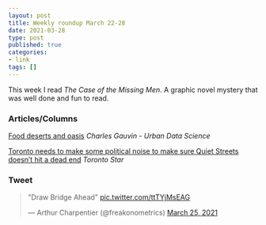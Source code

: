 ```yaml
---
layout: post
title: Weekly roundup March 22-28
date: 2021-03-28
type: post
published: true
categories:
- link
tags: []
---
```


This week I read _The Case of the Missing Men_. A graphic novel mystery that was well done and fun to read.

### Articles/Columns

[Food deserts and oasis](https://www.charlesgauvin.ca/post/food-deserts-and-oasis/ "Food deserts and oasis") *Charles Gauvin - Urban Data Science*

[Toronto needs to make some political noise to make sure Quiet Streets doesn’t hit a dead end](https://www.thestar.com/opinion/contributors/2021/03/21/toronto-needs-to-make-some-political-noise-to-make-sure-quiet-streets-doesnt-hit-a-dead-end.html "Toronto needs to make some political noise to make sure Quiet Streets doesn’t hit a dead end. By Shawn Micallef") *Toronto Star*

### Tweet

<blockquote class="twitter-tweet" data-dnt="true"><p lang="en" dir="ltr">&quot;Draw Bridge Ahead&quot; <a href="https://t.co/ttTYjMsEAG">pic.twitter.com/ttTYjMsEAG</a></p>&mdash; Arthur Charpentier (@freakonometrics) <a href="https://twitter.com/freakonometrics/status/1375083111713759233?ref_src=twsrc%5Etfw">March 25, 2021</a></blockquote> <script async src="https://platform.twitter.com/widgets.js" charset="utf-8"></script>
